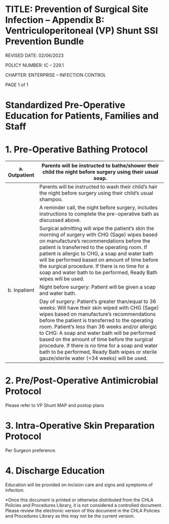 # TITLE: Prevention of Surgical Site Infection – Appendix B: Ventriculoperitoneal (VP) Shunt SSI Prevention Bundle

REVISED DATE: 02/06/2023

POLICY NUMBER: IC – 229.1

CHAPTER: ENTERPRISE – INFECTION CONTROL

PAGE 1 of 1

# Standardized Pre-Operative Education for Patients, Families and Staff

# 1. Pre-Operative Bathing Protocol

|a. Outpatient|Parents will be instructed to bathe/shower their child the night before surgery using their usual soap.|
|---|---|
| |Parents will be instructed to wash their child’s hair the night before surgery using their child’s usual shampoo.|
| |A reminder call, the night before surgery, includes instructions to complete the pre-operative bath as discussed above.|
| |Surgical admitting will wipe the patient’s skin the morning of surgery with CHG (Sage) wipes based on manufacture’s recommendations before the patient is transferred to the operating room. If patient is allergic to CHG, a soap and water bath will be performed based on amount of time before the surgical procedure. If there is no time for a soap and water bath to be performed, Ready Bath wipes will be used.|
|b. Inpatient|Night before surgery: Patient will be given a soap and water bath.|
| |Day of surgery: Patient’s greater than/equal to 36 weeks: Will have their skin wiped with CHG (Sage) wipes based on manufacture’s recommendations before the patient is transferred to the operating room. Patient’s less than 36 weeks and/or allergic to CHG: A soap and water bath will be performed based on the amount of time before the surgical procedure. If there is no time for a soap and water bath to be performed, Ready Bath wipes or sterile gauze/sterile water (<34 weeks) will be used.|

# 2. Pre/Post-Operative Antimicrobial Protocol

Please refer to VP Shunt MAP and postop plans

# 3. Intra-Operative Skin Preparation Protocol

Per Surgeon preference.

# 4. Discharge Education

Education will be provided on incision care and signs and symptoms of infection.

*Once this document is printed or otherwise distributed from the CHLA Policies and Procedures Library, it is not considered a controlled document. Please review the electronic version of this document in the CHLA Policies and Procedures Library as this may not be the current version.